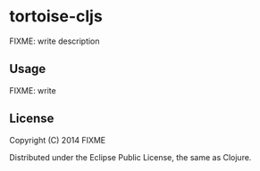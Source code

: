 # tortoise-cljs

FIXME: write description

## Usage

FIXME: write

## License

Copyright (C) 2014 FIXME

Distributed under the Eclipse Public License, the same as Clojure.
